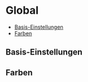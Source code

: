 # Global

- [Basis-Einstellungen](#basis-einstellungen)
- [Farben](#farben)

## Basis-Einstellungen

## Farben

